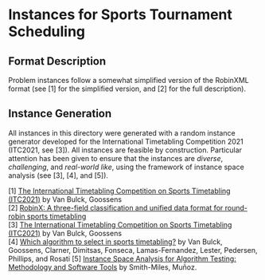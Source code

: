 # Instances for Sports Tournament Scheduling

## Format Description

Problem instances follow a somewhat simplified version of the RobinXML format (see [1] for the simplified version, and [2] for the full description). 

## Instance Generation

All instances in this directory were generated with a random instance generator developed for the International Timetabling Competition 2021 (ITC2021, see [3]).
All instances are feasible by construction.
Particular attention has been given to ensure that the instances are *diverse*, *challenging*, and *real-world like*, using the framework of instance space analysis (see [3], [4], and [5]).

[1] [The International Timetabling Competition on Sports Timetabling (ITC2021)](/05-sports/info/1-s2.0-S0377221722009201-main.pdf) by Van Bulck, Goossens\
[2] [RobinX: A three-field classification and unified data format for round-robin sports timetabling](/05-sports/info/VanBulck2019.pdf)\
[3] [The International Timetabling Competition on Sports Timetabling (ITC2021)](/05-sports/info/1-s2.0-S0377221722009201-main.pdf) by Van Bulck, Goossens\
[4] [Which algorithm to select in sports timetabling?](/05-sports/info/VanBulck2024.pdf) by Van Bulck, Goossens, Clarner, Dimitsas, Fonseca, Lamas-Fernandez, Lester, Pedersen, Phillips, and Rosati
[5] [Instance Space Analysis for Algorithm Testing: Methodology and Software Tools](https://doi.org/10.1145/3572895) by Smith-Miles, Muñoz.
